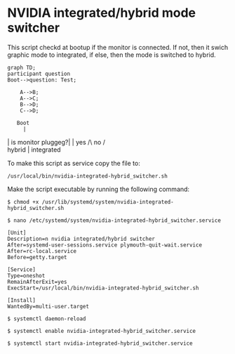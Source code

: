 # NVIDIA integrated/hybrid mode switcher

This script checkd at bootup if the monitor is connected.
If not, then it swich graphic mode to integrated, if else, then the mode is switched to hybrid.

```mermaid
graph TD;
participant question
Boot-->question: Test;

    A-->B;
    A-->C;
    B-->D;
    C-->D;
```
       Boot
         |
| is monitor pluggeg?|
         |
     yes /\ no
        /  \
  hybrid | integrated 


To make this script as service copy the file to:
```
/usr/local/bin/nvidia-integrated-hybrid_switcher.sh
```

Make the script executable by running the following command:
```
$ chmod +x /usr/lib/systemd/system/nvidia-integrated-hybrid_switcher.sh
```

```
$ nano /etc/systemd/system/nvidia-integrated-hybrid_switcher.service
```
```
[Unit]
Description=n nvidia integrated/hybrid switcher
After=systemd-user-sessions.service plymouth-quit-wait.service
After=rc-local.service
Before=getty.target

[Service]
Type=oneshot
RemainAfterExit=yes
ExecStart=/usr/local/bin/nvidia-integrated-hybrid_switcher.sh

[Install]
WantedBy=multi-user.target
```

```
$ systemctl daemon-reload
```
```
$ systemctl enable nvidia-integrated-hybrid_switcher.service
```
```
$ systemctl start nvidia-integrated-hybrid_switcher.service
```
